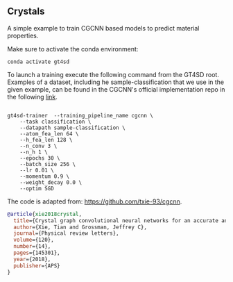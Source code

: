 ## Crystals

A simple example to train CGCNN based models to predict material properties.

Make sure to activate the conda environment:

```console
conda activate gt4sd
```

To launch a training execute the following command from the GT4SD root. Examples of a dataset, including he sample-classification that we use in the given example, can be found in the CGCNN's official implementation repo in the following [link](https://github.com/txie-93/cgcnn/tree/master/data).

```console

gt4sd-trainer  --training_pipeline_name cgcnn \
    --task classification \
    --datapath sample-classification \
    --atom_fea_len 64 \
    --h_fea_len 128 \
    --n_conv 3 \
    --n_h 1 \
    --epochs 30 \
    --batch_size 256 \
    --lr 0.01 \
    --momentum 0.9 \
    --weight_decay 0.0 \
    --optim SGD 
```

The code is adapted from: <https://github.com/txie-93/cgcnn>.  

```bibtex
@article{xie2018crystal,
  title={Crystal graph convolutional neural networks for an accurate and interpretable prediction of material properties},
  author={Xie, Tian and Grossman, Jeffrey C},
  journal={Physical review letters},
  volume={120},
  number={14},
  pages={145301},
  year={2018},
  publisher={APS}
}
```
